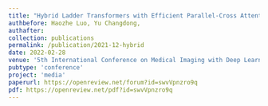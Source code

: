 ```yaml
---
title: "Hybrid Ladder Transformers with Efficient Parallel-Cross Attention for Medical Image Segmentation" 
authbefore: Haozhe Luo, Yu Changdong, 
authafter: 
collection: publications
permalink: /publication/2021-12-hybrid
date: 2022-02-28
venue: '5th International Conference on Medical Imaging with Deep Learning (MIDL)'
pubtype: 'conference'
project: 'media'
paperurl: https://openreview.net/forum?id=swvVpnzro9q
pdf: https://openreview.net/pdf?id=swvVpnzro9q
---
```


